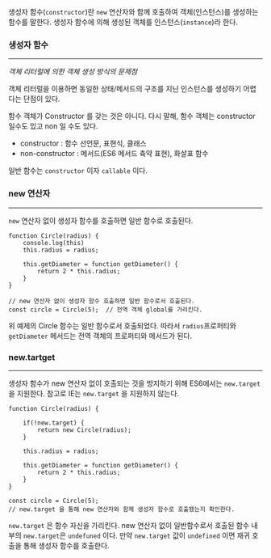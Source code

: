 
생성자 함수(`constructor`)란 `new` 연산자와 함께 호출하여 객체(인스턴스)를 생성하는 함수를 말한다. 생성자 함수에 의해 생성된 객체를 인스턴스(`instance`)라 한다.



### 생성자 함수
---

*객체 리터럴에 의한 객체 생성 방식의 문제점*
	
객체 리터럴을 이용하면 동일한 상태/메서드의 구조를 지닌 인스턴스를 생성하기 어렵다는 단점이 있다.

함수 객체가 Constructor 를 갖는 것은 아니다. 다시 말해, 함수 객체는 constructor 일수도 있고 non 일 수도 있다. 


- constructor : 함수 선언문, 표현식, 클래스
- non-constructor : 메서드(ES6 메서드 츅약 표현), 화살표 함수


일반 함수는 `constructor` 이자 `callable` 이다.

### new 연산자
---

`new` 연산자 없이 생성자 함수를 호출하면 일반 함수로 호출된다.

```
function Circle(radius) {
    console.log(this)
    this.radius = radius;
    
    this.getDiameter = function getDiameter() {
        return 2 * this.radius;
    }
}

// new 연산자 없이 생성자 함수 호출하면 일반 함수로서 호출된다.
const circle = Circle(5);  // 전역 객체 global를 가리킨다. 
```

위 예제의 Circle 함수는 일반 함수로서 호출되었다. 따라서 `radius`프로퍼티와 `getDiameter` 메서드는 전역 객체의 프로퍼티와 메서드가 된다.

### new.tartget
---
생성자 함수가 new 연산자 없이 호출되는 것을 방지하기 위해 ES6에서는 `new.target` 을 지원한다.
참고로 IE는 `new.target` 을 지원하지 않는다.


```
function Circle(radius) {

    if(!new.target) {
        return new Circle(radius);
    }

    this.radius = radius;
    
    this.getDiameter = function getDiameter() {
        return 2 * this.radius;
    }
}

const circle = Circle(5); 
// new.target 을 통해 new 연산자와 함께 생성자 함수로 호출됐는지 확인한다.
```

`new.target` 은 함수 자신을 가리킨다. new 연산자 없이 일반함수로서 호출된 함수 내부의 `new.target`은 `undefuned` 이다. 만약 `new.target` 값이 `undefined` 이면 재귀 호출을 통해 생성자 함수를 호출한다.